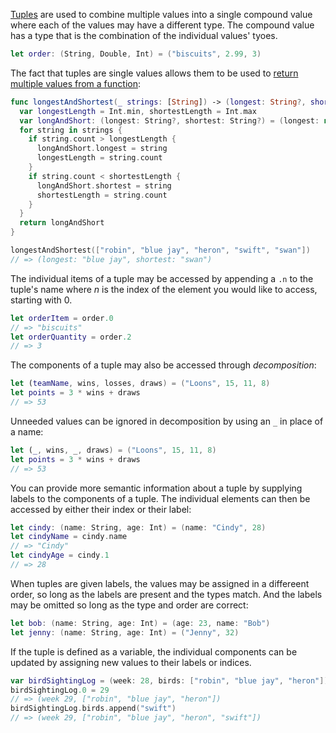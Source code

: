 [Tuples][tuples] are used to combine multiple values into a single compound value where each of the values may have a different type. The compound value has a type that is the combination of the individual values' tyoes.

```swift
let order: (String, Double, Int) = ("biscuits", 2.99, 3)
```

The fact that tuples are single values allows them to be used to [return multiple values from a function][multiple-return-values]:

```swift
func longestAndShortest(_ strings: [String]) -> (longest: String?, shortest: String?) {
  var longestLength = Int.min, shortestLength = Int.max
  var longAndShort: (longest: String?, shortest: String?) = (longest: nil, shortest: nil)
  for string in strings {
    if string.count > longestLength {
      longAndShort.longest = string
      longestLength = string.count
    }
    if string.count < shortestLength {
      longAndShort.shortest = string
      shortestLength = string.count
    }
  }
  return longAndShort
}

longestAndShortest(["robin", "blue jay", "heron", "swift", "swan"])
// => (longest: "blue jay", shortest: "swan")
```

The individual items of a tuple may be accessed by appending a `.n` to the tuple's name where _n_ is the index of the element you would like to access, starting with 0.

```swift
let orderItem = order.0
// => "biscuits"
let orderQuantity = order.2
// => 3
```

The components of a tuple may also be accessed through _decomposition_:

```swift
let (teamName, wins, losses, draws) = ("Loons", 15, 11, 8)
let points = 3 * wins + draws
// => 53
```

Unneeded values can be ignored in decomposition by using an `_` in place of a name:

```swift
let (_, wins, _, draws) = ("Loons", 15, 11, 8)
let points = 3 * wins + draws
// => 53
```

You can provide more semantic information about a tuple by supplying labels to the components of a tuple. The individual elements can then be accessed by either their index or their label:

```swift
let cindy: (name: String, age: Int) = (name: "Cindy", 28)
let cindyName = cindy.name
// => "Cindy"
let cindyAge = cindy.1
// => 28
```

When tuples are given labels, the values may be assigned in a differeent order, so long as the labels are present and the types match. And the labels may be omitted so long as the type and order are correct:

```swift
let bob: (name: String, age: Int) = (age: 23, name: "Bob")
let jenny: (name: String, age: Int) = ("Jenny", 32)

```

If the tuple is defined as a variable, the individual components can be updated by assigning new values to their labels or indices.

```swift
var birdSightingLog = (week: 28, birds: ["robin", "blue jay", "heron"])
birdSightingLog.0 = 29
// => (week 29, ["robin", "blue jay", "heron"])
birdSightingLog.birds.append("swift")
// => (week 29, ["robin", "blue jay", "heron", "swift"])
```

[tuples]: https://docs.swift.org/swift-book/LanguageGuide/TheBasics.html#ID329
[multiple-return-values]: https://docs.swift.org/swift-book/LanguageGuide/Functions.html#ID164
